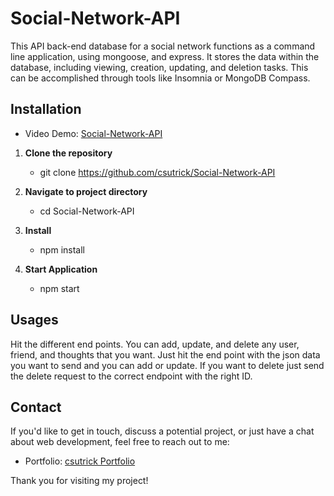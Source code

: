 # Social-Network-API

This API back-end database for a social network functions as a command line application, using mongoose, and express. It stores the data within the database, including viewing, creation, updating, and deletion tasks. This can be accomplished through tools like Insomnia or MongoDB Compass.

## Installation

- Video Demo: [Social-Network-API](https://drive.google.com/file/d/1AIm7n6FdwH0gxr2TvO9f4Kq-Jyd0nmNF/view)

1. **Clone the repository**
   - git clone https://github.com/csutrick/Social-Network-API

2. **Navigate to project directory**
   - cd Social-Network-API

3. **Install**
   - npm install

4. **Start Application**
   - npm start

## Usages

Hit the different end points. You can add, update, and delete any user, friend, and thoughts that you want. Just hit the end point with the json data you want to send and you can add or update. If you want to delete just send the delete request to the correct endpoint with the right ID.

## Contact

If you'd like to get in touch, discuss a potential project, or just have a chat about web development, feel free to reach out to me:

- Portfolio: [csutrick Portfolio](https://github.com/csutrick/personal-portfolio)

Thank you for visiting my project!